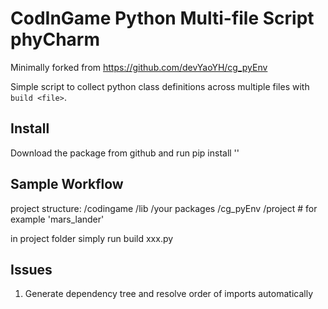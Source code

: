 # CodInGame Python Multi-file Script phyCharm

Minimally forked from https://github.com/devYaoYH/cg_pyEnv 

Simple script to collect python class definitions across multiple files with `build <file>`.

## Install

Download the package from github and run pip install '<folder where cg_pyEnv is located>'

## Sample Workflow
project structure:
 /codingame
   /lib
     /your packages
     /cg_pyEnv
   /project # for example 'mars_lander'

in project folder simply run build xxx.py

## Issues

1. Generate dependency tree and resolve order of imports automatically
